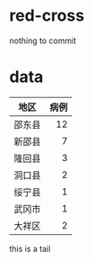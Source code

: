 # red-cross

nothing to commit
# data
| 地区 |病例|
|------|---:|
|邵东县|  12|
|新邵县|   7|
|隆回县|   3|
|洞口县|   2|
|绥宁县|   1|
|武冈市|   1|
|大祥区|   2|

this is a tail
